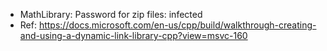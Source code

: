 - MathLibrary: Password for zip files: infected
- Ref: https://docs.microsoft.com/en-us/cpp/build/walkthrough-creating-and-using-a-dynamic-link-library-cpp?view=msvc-160